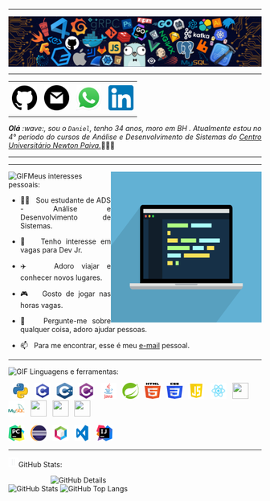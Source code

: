 <!--- Olá, esse é meu readme, fique à vontade para utilizá-lo como quiser! --> 

-----

<div>
<img align="center" alt="Header" src="https://github.com/DanielCardosoR/DanielCardosoR/blob/main/img/header.png?raw=true"/>

-----
<!-- tabela superior -->
<div align="center">
<table>
<tr>
 <td align="center" colspan="11"></td>
</tr> 
<tr>
<td><a href="https://github.com/DanielCardosoR" target="_blank"><img src="https://github.com/DanielCardosoR/DanielCardosoR/blob/main/img/github.png?raw=true" width="50px" height="50px"/></a>
</td>

<td><a href="cardosodaniel20@gmail.com" target="_blank"><img src="https://github.com/DanielCardosoR/DanielCardosoR/blob/main/img/gmail.png?raw=true" width="50px" height="50px"/></a>
</td>
<td><a href="https://wa.me/5531994727750" target="_blank"><img src="https://github.com/DanielCardosoR/DanielCardosoR/blob/main/img/wpp2.png?raw=true" width="50px" height="50px"/></a>
</td>

<td><a href="https://www.linkedin.com/in/daniel-cardoso-rodrigues/" target="_blank"><img src="https://github.com/DanielCardosoR/DanielCardosoR/blob/main/img/linkedin2.png?raw=true" width="50px" height="50px"/></a>
</td>


</tr>
<tr>
 <td align="center" colspan="11"></td>
</tr> 
</table>

</div>
<div align="justify">
<i><b>Olá</b> :wave:, sou o <code>Daniel</code>, tenho 34 anos, moro em BH . 
  Atualmente  estou no 4° período do cursos de Análise e Desenvolvimento de Sistemas do <a href="https://newtonpaiva.br/" target="_blank">Centro Universitário Newton Paiva.</a></i>👨🏻‍💻<br/> 
</div>

-----


-----

<div>
<div>
<img align="right" alt="GIF" src="https://github.com/DanielcardosoR/DanielCardosoR/blob/main/img/developer.gif?raw=true" width="300px" height="300px"/>
</div>

<img height="20" alt="GIF" src="https://github.com/DanielCardosoR/blob/main/img/soulgem.gif?raw=true"/>Meus interesses pessoais:

<div align="justify">
<p>

- :man_student: &nbsp; Sou estudante de ADS - Análise e Desenvolvimento de Sistemas.<br />
- :briefcase: &nbsp; Tenho interesse em vagas para Dev Jr.<br />


- :airplane: &nbsp; Adoro viajar e conhecer novos lugares.<br />
- :video_game: &nbsp; Gosto de jogar  nas horas vagas.<br />


- :speech_balloon: &nbsp; Pergunte-me sobre qualquer coisa, adoro ajudar pessoas.<br />
- :mailbox: &nbsp; Para me encontrar, esse é meu <a href="cardosodaniel20@gmail.com" target="_blank">e-mail</a> pessoal.<br />

</p>
</div>
</div>

-----
<div>

<img height="20" alt="GIF" src="https://github.com/DanielCardosoR/DanielCardosoR/blob/main/img/skills.gif?raw=true"/>&nbsp;Linguagens e ferramentas:
<!-- imagens de linguagens e ferramentas -->

&nbsp; 
<code><a href="https://www.python.org/" target="_blank"><img width="32" height="32" src="https://github.com/DanielCardosoR/DanielCardosoR/blob/main/img/python.png?raw=true"/></a></code>
&nbsp; 
<code><a href="https://www.open-std.org/jtc1/sc22/wg14/" target="_blank"><img width="32" height="32" src="https://github.com/DanielCardosoR/DanielCardosoR/blob/main/img/c.png?raw=true"/></a></code>
&nbsp; 
<code><a href="https://isocpp.org/" target="_blank"><img width="32" height="32" src="https://github.com/DanielCardosoR/DanielCardosoR/blob/main/img/cpp.svg?raw=true"/></a></code>
&nbsp; 
<code><a href="https://docs.microsoft.com/pt-br/dotnet/csharp/" target="_blank"><img width="32" height="32" src="https://github.com/DanielCardosoR/DanielCardosoR/blob/main/img/csharp.png?raw=true"/></a></code>
&nbsp; 
<code><a href="https://www.java.com/pt-BR/" target="_blank"><img width="32" height="32" src="https://github.com/DanielCardosoR/DanielCardosoR/blob/main/img/java.png?raw=true"/></a></code>
&nbsp;
<code><a href="https://spring.io/" target="_blank"><img width="32" height="32" src="https://github.com/DanielCardosoR/DanielCardosoR/blob/main/img/spring.png?raw=true"/></a></code>
&nbsp;
<code><a href="https://www.w3schools.com/html/" target="_blank"><img width="32" height="32" src="https://github.com/DanielCardosoR/DanielCardosoR/blob/main/img/html.svg?raw=true"/></a></code>
&nbsp; 
<code><a href="https://www.w3schools.com/css/" target="_blank"><img width="32" height="32" src="https://github.com/DanielCardosoR/DanielCardosoR/blob/main/img/css.svg?raw=true"/></a></code>
&nbsp; 
<code><a href="https://www.w3schools.com/js/" target="_blank"><img width="32" height="32" src="https://github.com/DanielCardosoR/DanielCardosoR/blob/main/img/js.png?raw=true"/></a></code>
&nbsp; 
<code><a href="https://pt-br.reactjs.org/" target="_blank"><img width="32" height="32" src="https://github.com/DanielCardosoR/DanielCardosoR/blob/main/img/react.png?raw=true"/></a></code>
&nbsp; 
<code><a href="https://docs.microsoft.com/pt-br/windows/win32/lwef/using-vbscript" target="_blank"><img width="32" height="32" src="https://github.com/DanielCardosoR/DanielCardosoR/blob/main/img/vbs.png?raw=true"/></a></code>
&nbsp; 
<code><a href="https://www.mysql.com/" target="_blank"><img width="32" height="32" src="https://github.com/DanielCardosoR/DanielCardosoR/blob/main/img/MySQL.png?raw=true"/></a></code>
&nbsp; 
<code><a href="https://www.postgresql.org/" target="_blank"><img width="32" height="32" src="https://github.com/DanielCardosoR/DanielCardosoR/blob/main/img/postgresql.png?raw=true"/></a></code>
&nbsp; 
<code><a href="https://www.mongodb.com/pt-br" target="_blank"><img width="32" height="32" src="https://github.com/DanielCardosoR/DanielCardosoR/blob/main/img/mongodb.png?raw=true"/></a></code>
&nbsp; 
<code><a href="https://nodejs.org/en/" target="_blank"><img width="32" height="32" src="https://github.com/DanielCardosoR/DanielCardosoR/blob/main/img/nodejs.png?raw=true"/></a></code>
&nbsp;
<!--
<code><a href="https://nextjs.org/" target="_blank"><img width="32" height="32" src="https://github.com/DanielCardosoR/DanielCardosoR/blob/main/img/nextjs.png?raw=true"/></a></code>
&nbsp;
<code><a href="https://jestjs.io/pt-BR/" target="_blank"><img width="30" height="32" src="https://github.com/DanielCardosoR/DanielCardosoR/blob/main/img/jest.png?raw=true"/></a></code>
&nbsp;
<code><a href="https://prometheus.io/" target="_blank"><img width="32" height="32" src="https://github.com/DanielCardosoR/DanielCardosoR/blob/main/img/prometheus.png?raw=true"/></a></code>
&nbsp; 
<code><a href="https://newrelic.com/pt" target="_blank"><img width="32" height="32" src="https://github.com/DanielCardosoR/DanielCardosoR/blob/main/img/newrelic.png?raw=true"/></a></code>
&nbsp; 
<code><a href="https://www.docker.com/" target="_blank"><img width="32" height="32" src="https://github.com/DanielCardosoR/DanielCardosoR/blob/main/img/docker.png?raw=true"/></a></code>
&nbsp; 
<code><a href="https://aws.amazon.com/pt/" target="_blank"><img width="32" height="32" src="https://github.com/DanielCardosoR/DanielCardosoR/blob/main/img/aws.png?raw=true"/></a></code>
&nbsp; 
<code><a href="https://www.heroku.com/" target="_blank"><img width="32" height="32" src="https://github.com/DanielCardosoR/DanielCardosoR/blob/main/img/heroku.png?raw=true"/></a></code>
&nbsp; 
<code><a href="https://dotnet.microsoft.com/en-us/" target="_blank"><img width="32" height="32" src="https://github.com/DanielCardosoR/DanielCardosoR/blob/main/img/dotnet.png?raw=true"/></a></code>
&nbsp; 
<code><a href="https://www.postman.com/" target="_blank"><img width="32" height="32" src="https://github.com/DanielCardosoR/DanielCardosoR/blob/main/img/postman.png?raw=true"/></a></code>
&nbsp; 
<code><a href="https://insomnia.rest/" target="_blank"><img width="32" height="32" src="https://github.com/DanielCardosoR/DanielCardosoR/blob/main/img/insomnia.png?raw=true"/></a></code>
&nbsp; 
<code><a href="https://www.soapui.org/" target="_blank"><img width="32" height="32" src="https://github.com/DanielCardosoR/DanielCardosoR/blob/main/img/soap.png?raw=true"/></a></code>
&nbsp; 
<code><a href="https://redis.io/" target="_blank"><img width="32" height="32" src="https://github.com/DanielCardosoR/DanielCardosoR/blob/main/img/redis.png?raw=true"/></a></code>
&nbsp;
<code><a href="https://aws.amazon.com/pt/s3/" target="_blank"><img width="32" height="32" src="https://github.com/DanielCardosoR/DanielCardosoR/blob/main/img/s3.svg?raw=true"/></a></code>
&nbsp;
<code><a href="https://aws.amazon.com/pt/sqs/" target="_blank"><img width="32" height="32" src="https://github.com/DanielCardosoR/DanielCardosoR/blob/main/img/sqs.png?raw=true"/></a></code>
&nbsp;
<code><a href="https://git-scm.com/" target="_blank"><img width="32" height="32" src="https://github.com/DanielCardosoR/DanielCardosoR/blob/main/img/git.png?raw=true"/></a></code>
&nbsp; 
<code><a href="https://about.gitlab.com/" target="_blank"><img width="32" height="32" src="https://github.com/DanielCardosoR/DanielCardosoR/blob/main/img/gitlab.png?raw=true"/></a></code>
&nbsp; 
-->
<code><a href="https://www.jetbrains.com/pt-br/pycharm/download/" target="_blank"><img width="32" height="32" src="https://github.com/DanielCardosoR/DanielCardosoR/blob/main/img/pc.png?raw=true"/></a></code>
&nbsp; 
<code><a href="https://www.eclipse.org/downloads/" target="_blank"><img width="32" height="32" src="https://github.com/DanielCardosoR/DanielCardosoR/blob/main/img/eclipse.png?raw=true"/></a></code>
&nbsp; 
<code><a href="https://netbeans.apache.org/" target="_blank"><img width="32" height="32" src="https://github.com/DanielCardosoR/DanielCardosoR/blob/main/img/Apache Netbeans.png?raw=true"/></a></code>
&nbsp;
<code><a href="https://code.visualstudio.com/" target="_blank"><img width="32" height="32" src="https://github.com/DanielCardosoR/DanielCardosoR/blob/main/img/vs.png?raw=true"/></a></code>
&nbsp;
<code><a href="https://www.jetbrains.com/idea/" target="_blank"><img width="32" height="32" src="https://github.com/DanielCardosoR/DanielCardosoR/blob/main/img/intellij.png?raw=true"/></a></code>
&nbsp;

</div>

-----
<!-- status github-->

<img height="20" alt="GIF" src="https://github.com/DanielCardosoR/DanielCardosoR/blob/main/img/graphic.gif?raw=true"/>GitHub Stats:

<div>
<img align="right" alt="GitHub Details" width="420px" src="http://github-profile-summary-cards.vercel.app/api/cards/profile-details?username=DanielCardosoR&theme=github_dark"/>
<img alt="GitHub Stats" width="200px" src="http://github-profile-summary-cards.vercel.app/api/cards/stats?username=DanielCardosoR&theme=github_dark"/>
<img alt="GitHub Top Langs" width="200px" src="http://github-profile-summary-cards.vercel.app/api/cards/repos-per-language?username=DanielCardosoR&theme=github_dark"/>
</div>



